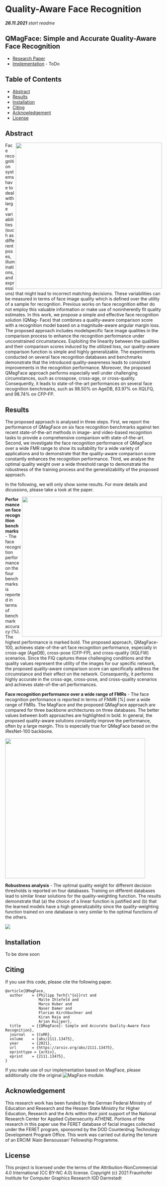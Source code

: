 # Quality-Aware Face Recognition

***26.11.2021*** _start readme_


## QMagFace: Simple and Accurate Quality-Aware Face Recognition

* [Research Paper](https://arxiv.org/abs/2111.13475)
* [Implementation](face_image_quality.py) - ToDo



## Table of Contents 

- [Abstract](#abstract)
- [Results](#results)
- [Installation](#installation)
- [Citing](#citing)
- [Acknowledgement](#acknowledgement)
- [License](#license)

## Abstract

<img src="visualization with explanation.png" height="470" align="right">

Face recognition systems have to deal with large variabilities (such as different poses, illuminations, and expressions) that might lead to incorrect matching decisions. These variabilities can be measured in terms of face image quality which is defined over the utility of a sample for recognition. Previous works on face recognition either do not employ this valuable information or make use of noninherently fit quality estimates. In this work, we propose a simple and effective face recognition solution (QMag- Face) that combines a quality-aware comparison score with a recognition model based on a magnitude-aware angular margin loss. The proposed approach includes modelspecific face image qualities in the comparison process to enhance the recognition performance under unconstrained circumstances. Exploiting the linearity between the qualities and their comparison scores induced by the utilized loss, our quality-aware comparison function is simple and highly generalizable. The experiments conducted on several face recognition databases and benchmarks demonstrate that the introduced quality-awareness leads to consistent improvements in the recognition performance. Moreover, the proposed QMagFace approach performs especially well under challenging circumstances, such as crosspose, cross-age, or cross-quality. Consequently, it leads to state-of-the-art performances on several face recognition benchmarks, such as 98.50% on AgeDB, 83.97% on XQLFQ, and 98.74% on CFP-FP.





## Results

The proposed approach is analysed in three steps. 
First, we report the performance of QMagFace on six face recognition benchmarks against ten recent state-of-the-art methods in image- and video-based recognition tasks to provide a comprehensive comparison with state-of-the-art. 
Second, we investigate the face recognition performance of QMagFace over a wide FMR range to show its suitability for a wide variety of applications and to demonstrate that the quality-aware comparison score constantly enhances the recognition performance. 
Third, we analyse the optimal quality weight over a wide threshold range to demonstrate the robustness of the training process and the generalizability of the proposed approach.

In the following, we will only show some results. For more details and dicussions, please take a look at the paper.

<img src="Table_Benchmarks.png " height = "450" align = "right" > 

**Performance on face recognition benchmarks** - The face recognition performance on the four benchmarks is reported in terms of benchmark accuracy (%). The
highest performance is marked bold. The proposed approach, QMagFace-100, achieves state-of-the-art face recognition performance, especially in cross-age (AgeDB), cross-pose (CFP-FP), and cross-quality (XQLFW) scenarios.
Since the FIQ captures these challenging conditions and the quality values represent the utility of the images for our specific network, the proposed quality-aware comparison score can specifically address the circumstance and their effect on the network. 
Consequently, it performs highly accurate in the cross-age, cross-pose, and cross-quality scenarios and achieves state-of-the-art performances.



**Face recognition performance over a wide range of FMRs** - The face recognition performance is reported in terms of FNMR [%] over a wide range of FMRs. The MagFace and the proposed QMagFace approach are compared for three backbone architectures on three databases. The better values between both approaches are highlighted in
bold. In general, the proposed quality-aware solutions constantly improve the performance, often by a large margin. This is especially true for QMagFace based on the iResNet-100 backbone.

<img src="Table_QualityAwareness.png" height = "450" > 

**Robustness analysis** - The optimal quality weight for different decision thresholds is reported on four databases. 
Training on different databases lead to similar linear solutions for the quality-weighting function. The results demonstrate that (a) the choice of a linear function
is justified and (b) that the learned models have a high generalizability since the quality-weighting function trained on one database is very
similar to the optimal functions of the others.

<img src="OptimalQualityFunctions.png"  > 


## Installation
To be done soon




## Citing

If you use this code, please cite the following paper.

```
@article{QMagFace,
  author    = {Philipp Terh{\"{o}}rst and
               Malte Ihlefeld and
               Marco Huber and
               Naser Damer and
               Florian Kirchbuchner and
               Kiran Raja and
               Arjan Kuijper},
  title     = {{QMagFace}: Simple and Accurate Quality-Aware Face Recognition},
  journal   = {CoRR},
  volume    = {abs/2111.13475},
  year      = {2021},
  url       = {https://arxiv.org/abs/2111.13475},
  eprinttype = {arXiv},
  eprint    = {2111.13475},
}
```

If you make use of our implementation based on MagFace, please additionally cite the original ![MagFace module](https://github.com/IrvingMeng/MagFace).

## Acknowledgement

This research work has been funded by the German Federal Ministry of Education and Research and the Hessen State Ministry for Higher Education, Research and the Arts within their joint support of the National Research Center for Applied Cybersecurity ATHENE.
Portions of the research in this paper use the FERET database of facial images collected under the FERET program, sponsored by the DOD Counterdrug Technology Development Program Office.
This work was carried out during the tenure of an ERCIM ’Alain Bensoussan‘ Fellowship Programme.

## License 

This project is licensed under the terms of the Attribution-NonCommercial 4.0 International (CC BY-NC 4.0) license.
Copyright (c) 2021 Fraunhofer Institute for Computer Graphics Research IGD Darmstadt

